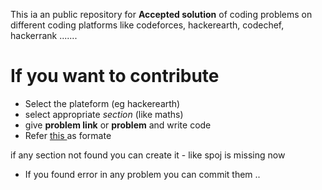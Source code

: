

This ia an public repository for **Accepted solution** of coding problems on different coding platforms
like codeforces, hackerearth, codechef, hackerrank .......





# If you want to contribute

* Select the plateform (eg hackerearth) 
* select appropriate *section* (like maths) 
* give **problem link** or **problem** and write code
* Refer [this ](https://github.com/jitendrajat10099/Competitive-Programming--Solution/blob/master/Hackerearth/Stack/Capital_of_Hills.cpp)as formate 

if any section not found you can create it
    - like spoj is missing now

- If you found error in any problem you can commit them ..
